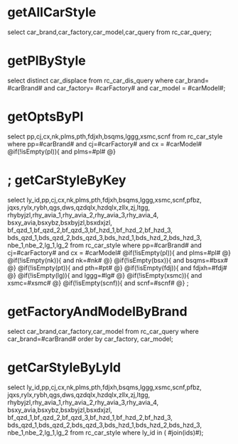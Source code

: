 getAllCarStyle
===
select  car_brand,car_factory,car_model,car_query 
from rc_car_query;


getPlByStyle
===
select distinct car_displace
from rc_car_dis_query
where car_brand= #carBrand#
and car_factory= #carFactory#
and car_model = #carModel#;

getOptsByPl
===
select pp,cj,cx,nk,plms,pth,fdjxh,bsqms,lggg,xsmc,scnf
from rc_car_style
where pp=#carBrand# 
and cj=#carFactory#
and cx = #carModel#
@if(!isEmpty(pl)){
	and plms=#pl#
@}

;
getCarStyleByKey
===
select ly_id,pp,cj,cx,nk,plms,pth,fdjxh,bsqms,lggg,xsmc,scnf,pfbz,
jqxs,rylx,rybh,qgs,dws,qzdqlx,hzdqlx,zllx,zj,ltgg,
rhybyjzl,rhy_avia_1,rhy_avia_2,rhy_avia_3,rhy_avia_4,
bsxy_avia,bsxybz,bsxbyjzl,bsxdxjzl,
bf_qzd_1,bf_qzd_2,bf_qzd_3,bf_hzd_1,bf_hzd_2,bf_hzd_3,
bds_qzd_1,bds_qzd_2,bds_qzd_3,bds_hzd_1,bds_hzd_2,bds_hzd_3,
nbe_1,nbe_2,lg_1,lg_2
from rc_car_style
where pp=#carBrand# 
and cj=#carFactory#
and cx = #carModel#
@if(!isEmpty(pl)){
	and plms=#pl#
@}
@if(!isEmpty(nk)){
	and nk=#nk#
@}
@if(!isEmpty(bsx)){
	and bsqms=#bsx#
@}
@if(!isEmpty(pt)){
	and pth=#pt#
@}
@if(!isEmpty(fdj)){
	and fdjxh=#fdj#
@}
@if(!isEmpty(lg)){
	and lggg=#lg#
@}
@if(!isEmpty(xsmc)){
	and xsmc=#xsmc#
@}
@if(!isEmpty(scnf)){
	and scnf=#scnf#
@}
;

getFactoryAndModelByBrand
===
select car_brand,car_factory,car_model from rc_car_query
where car_brand=#carBrand# order by car_factory, car_model;

getCarStyleByLyId
===
select ly_id,pp,cj,cx,nk,plms,pth,fdjxh,bsqms,lggg,xsmc,scnf,pfbz,
jqxs,rylx,rybh,qgs,dws,qzdqlx,hzdqlx,zllx,zj,ltgg,
rhybyjzl,rhy_avia_1,rhy_avia_2,rhy_avia_3,rhy_avia_4,
bsxy_avia,bsxybz,bsxbyjzl,bsxdxjzl,
bf_qzd_1,bf_qzd_2,bf_qzd_3,bf_hzd_1,bf_hzd_2,bf_hzd_3,
bds_qzd_1,bds_qzd_2,bds_qzd_3,bds_hzd_1,bds_hzd_2,bds_hzd_3,
nbe_1,nbe_2,lg_1,lg_2
from rc_car_style
where ly_id  in ( #join(ids)#);